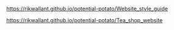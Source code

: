 https://rikwallant.github.io/potential-potato/Website_style_guide

https://rikwallant.github.io/potential-potato/Tea_shop_website

